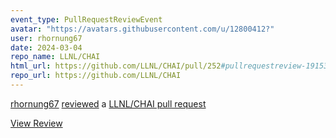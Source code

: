 ```yaml
---
event_type: PullRequestReviewEvent
avatar: "https://avatars.githubusercontent.com/u/12800412?"
user: rhornung67
date: 2024-03-04
repo_name: LLNL/CHAI
html_url: https://github.com/LLNL/CHAI/pull/252#pullrequestreview-1915353960
repo_url: https://github.com/LLNL/CHAI
---
```


<a href='https://github.com/rhornung67' target='_blank'>rhornung67</a> <a href='https://github.com/LLNL/CHAI/pull/252#pullrequestreview-1915353960' target='_blank'>reviewed</a> a <a href='https://github.com/LLNL/CHAI/pull/252' target='_blank'>LLNL/CHAI pull request</a>

<small></small>

<a href='https://github.com/LLNL/CHAI/pull/252#pullrequestreview-1915353960' target='_blank'>View Review</a>